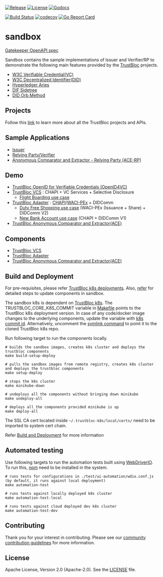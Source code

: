[![Release](https://img.shields.io/github/release/trustbloc/sandbox.svg?style=flat-square)](https://github.com/trustbloc/sandbox/releases/latest)
[![License](https://img.shields.io/badge/License-Apache%202.0-blue.svg)](https://raw.githubusercontent.com/trustbloc/sandbox/main/LICENSE)
[![Godocs](https://img.shields.io/badge/godoc-reference-blue.svg)](https://godoc.org/github.com/trustbloc/sandbox)

[![Build Status](https://dev.azure.com/trustbloc/edge/_apis/build/status/trustbloc.sandbox?branchName=main)](https://dev.azure.com/trustbloc/edge/_build/latest?definitionId=27&branchName=main)
[![codecov](https://codecov.io/gh/trustbloc/sandbox/branch/main/graph/badge.svg)](https://codecov.io/gh/trustbloc/sandbox)
[![Go Report Card](https://goreportcard.com/badge/github.com/trustbloc/sandbox)](https://goreportcard.com/report/github.com/trustbloc/sandbox)

# sandbox

[Gatekeeper OpenAPI spec](./old.index.html)

Sandbox contains the sample implementations of Issuer and Verifier/RP to demonstrate the following main features provided 
by the [TrustBloc](https://github.com/trustbloc) projects.
- [W3C Verifiable Credential(VC)](https://w3c.github.io/vc-data-model/)
- [W3C Decentralized Identifier(DID)](https://w3c.github.io/did-core/)
- [Hyperledger Aries](https://www.hyperledger.org/use/aries)
- [DIF Sidetree](https://identity.foundation/sidetree/spec/)
- [DID Orb Method](https://trustbloc.github.io/did-method-orb/) 

## Projects
Follow this [link](docs/projects/README.md) to learn more about all the TrustBloc projects and APIs. 

## Sample Applications
- [Issuer](docs/issuer/README.md)
- [Relying Party/Verifier](docs/rp/README.md)
- [Anonymous Comparator and Extractor - Relying Party (ACE-RP)](docs/ace-rp/README.md)

## Demo
- [TrustBloc OpenID for Verifiable Credentials (OpenID4VC)](docs/demo/background-check-usecase.md)
- [TrustBloc VCS](docs/demo/sandbox_vcs_playground.md) : CHAPI + VC Services + Selective Disclosure
  - [Flight Boarding use case](docs/demo/flight-boarding-usecase.md)
- [TrustBloc Adapter](docs/demo/sandbox_adapter_playground.md) : [CHAPI](https://w3c-ccg.github.io/credential-handler-api/)/[WACI-PEx](https://identity.foundation/waci-presentation-exchange/) + DIDComm
  - [Duty Free Shopping use case](docs/demo/duty-free-shop-usecase.md) (WACI-PEx (Issuance + Share) + DIDComm V2)
  - [New Bank Account use case](docs/demo/new-bank-account-usecase.md) (CHAPI + DIDComm V1)
- [TrustBloc Anonymous Comparator and Extractor(ACE)](docs/demo/sandbox_ace_playground.md)

## Components
- [TrustBloc VCS](docs/components/vcs_components.md)
- [TrustBloc Adapter](docs/components/adapter_components.md)
- [TrustBloc Anonymous Comparator and Extractor(ACE)](docs/components/ace_components.md)

## Build and Deployment
For pre-requisites, please refer [TrustBloc k8s deployments](https://github.com/trustbloc/k8s/blob/main/README.md). 
Also, [refer](./docs/dev_steps.md) for detailed steps to update components in sandbox.

The sandbox k8s is dependent on [TrustBloc k8s](https://github.com/trustbloc/k8s). The TRUSTBLOC_CORE_K8S_COMMIT 
variable in [Makefile](Makefile) points to the TrustBloc k8s deployment version. In case of any code/docker 
image changes to the underlying components, update the variable with [k8s commit id](https://github.com/trustbloc/k8s/commits/main). 
Alternatively, uncomment the [symlink command](./k8s/scripts/core_deployment.sh) to point it to the cloned TrustBloc k8s repo.

Run following target to run the components locally.
```
# builds the sandbox images, creates k8s cluster and deploys the trustbloc components
make build-setup-deploy

# pulls the sandbox images from remote registry, creates k8s cluster and deploys the trustbloc components 
make setup-deploy

# stops the k8s cluster
make minikube-down

# undeploys all the components without bringing down minikube
make undeploy-all

# deploys all the components provided minikube is up
make deploy-all
```

The SSL CA cert located inside `~/.trustbloc-k8s/local/certs/` need to be imported to system cert chain.

Refer [Build and Deployment](./docs/demo/build.md) for more information

## Automated testing
Use following targets to run the automation tests built using [WebDriverIO](https://webdriver.io). To run 
this, [npm](https://www.npmjs.com) need to be installed in the system.

```
# runs tests for configurations in ./test/ui-automation/wdio.conf.js (by default, it runs against local deployment)
make automation-test

# runs tests against locally deployed k8s cluster
make automation-test-local

# runs tests against cloud deployed dev k8s cluster 
make automation-test-dev
```

## Contributing
Thank you for your interest in contributing. Please see our [community contribution guidelines](https://github.com/trustbloc/community/blob/main/CONTRIBUTING.md) for more information.

## License
Apache License, Version 2.0 (Apache-2.0). See the [LICENSE](LICENSE) file.
